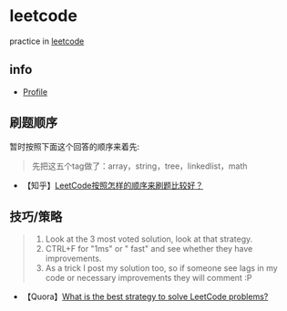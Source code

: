 # leetcode
practice in [leetcode](https://leetcode.com/)

## info

- [Profile](https://leetcode.com/poblue/)

## 刷题顺序
暂时按照下面这个回答的顺序来着先:

> 先把这五个tag做了：array，string，tree，linkedlist，math
- 【知乎】[LeetCode按照怎样的顺序来刷题比较好？](https://www.zhihu.com/question/36738189)

## 技巧/策略
> 1. Look at the 3 most voted solution, look at that strategy.
> 2. CTRL+F for "1ms" or " fast" and see whether they have improvements.
> 3. As a trick I post my solution too, so if someone see lags in my code or necessary improvements they will comment :P

- 【Quora】[What is the best strategy to solve LeetCode problems?](https://www.quora.com/What-is-the-best-strategy-to-solve-LeetCode-problems)